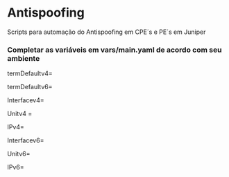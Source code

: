 # Antispoofing
Scripts para automação do Antispoofing em CPE´s e PE´s em Juniper

### Completar as variáveis em vars/main.yaml de acordo com seu ambiente

termDefaultv4=

termDefaultv6=

Interfacev4=

Unitv4 =

IPv4=

Interfacev6= 

Unitv6= 

IPv6= 
